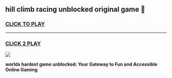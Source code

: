 
## hill climb racing unblocked original game 👋
<h3>
<a href="https://premium.freeplayer.one?title=hill_climb_racing_unblocked_original_game&ref=13F">CLICK TO PLAY</a></h3>
<hr>

<h3>
<a href="https://premium.freeplayer.one?title=hill_climb_racing_unblocked_original_game&ref=13F">CLICK 2 PLAY</a>
  
</h3>

<a href="https://premium.freeplayer.one?title=hill_climb_racing_unblocked_original_game&ref=12F/"><img src="https://clearcache.store/games.png"></a>


**worlds hardest game unblocked: Your Gateway to Fun and Accessible Online Gaming**
